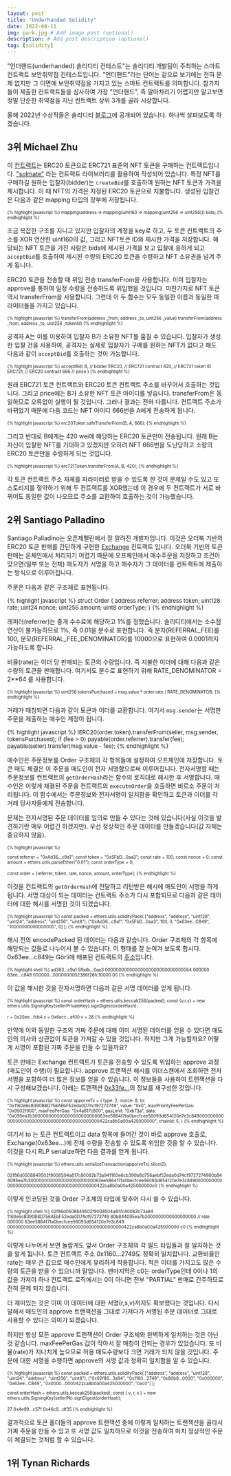 ```yaml
---
layout: post
title: "Underhanded Solidity"
date: 2022-08-11
img: park.jpg # Add image post (optional)
description: # Add post description (optional)
tag: [solidity]
---
```


"언더핸드(underhanded) 솔리디티 컨테스트"는 솔리디티 개발팀이 주최하는 스마트 컨트랙트 보안취약점 컨테스트입니다.  "언더핸드"라는 단어는 
겉으로 보기에는 전혀 문제 없지만 그 이면에 보안취약점을 가지고 있는 스마트 컨트랙트를 의미합니다. 참가자들이 제출한 컨트랙트들을 심사하여 가장 
"언더핸드", 즉 알아차리기 어렵지만 알고보면 정말 단순한 취약점을 지닌 컨트랙트 상위 3개를 골라 시상합니다. 

올해 2022년 수상작들은 솔리디티 [블로그][blog]에 공개되어 있습니다. 하나씩 살펴보도록 하겠습니다. 

## 3위 Michael Zhu
이 [컨트랙트][3rd]는 ERC20 토큰으로 ERC721 표준의 NFT 토큰을 구매하는 컨트랙트입니다. ["solmate"][solmate] 라는 컨트랙트 라이브러리를 활용하여 작성되어 있습니다.
특정 NFT를 구매하길 원하는 입찰자(bidder)는 `createBid`를 호출하여 원하는 NFT 토큰과 가격을 제시합니다. 이 때 NFT의 가격은 지정된 ERC20 토큰으로 지불합니다.
생성된 입찰건은 다음과 같은 mapping 타입의 장부에 저장됩니다.

<font size="1">
{% highlight javascript %}
mapping(address => mapping(uint160 => mapping(uint256 => uint256))) bids;
{% endhighlight %}
</font>


조금 복잡한 구조를 지니고 있지만 입찰자의 계정을 key로 하고, 두 토큰 컨트랙트의 주소를 XOR 연산한 uint160의 값, 그리고 NFT토큰 ID와 제시한 가격을 저장합니다. 해당되는 NFT 토큰을 가진 사람은 bids에 제시된 가격을 보고 입찰에 응하게 되고 `acceptBid`를 호출하여 제시된 수량의 ERC20 토큰을 수령하고 NFT 소유권을 넘겨 주게 됩니다. 

ERC20 토큰을 전송할 때 위임 전송 transferFrom을 사용합니다. 이미 입찰자는 approve를 통하여 일정 수량을 전송하도록 위임했을 것입니다. 마찬가지로 NFT 토큰 역시 
transferFrom을 사용합니다. 그런데 이 두 함수는 모두 동일한 이름과 동일한 파라미터들을 가지고 있습니다.

<font size="1">
{% highlight javascript %}
transferFrom(address _from, address _to, uint256 _value)
transferFrom(address _from, address _to, uint256 _tokenId)
{% endhighlight %}
</font>

공격자 A는 이를 이용하여 입찰자 B가 소유한 NFT를 훔칠 수 있습니다. 입찰자가 생성한 입찰 건을 사용하여, 공격자는 실제로 입찰자가 구매를 원하는 NFT가 없다고 해도 
다음과 같이 `acceptBid`를 호출하는 것이 가능합니다.

<font size="1">
{% highlight javascript %}
acceptBid(
    B,      // bidder
    ERC20,  // ERC721 contract
    420,    // ERC721 token ID
    ERC721, // ERC20 contract
    666     // price
)
{% endhighlight %}
</font>

원래 ERC721 토큰 컨트랙트와 ERC20 토큰 컨트랙트 주소를 바꾸어서 호출하는 것입니다. 그리고 price에는 B가 소유한 NFT 토큰 아이디를 넣습니다. transferFrom은 동일하므로 오류없이 실행이 될 것입니다. 그러나 결과는 전혀 다릅니다. 컨트랙트 주소가 바뀌었기 때문에 다음 코드는 NFT 아이디 666번을 A에게 전송하게 됩니다.

<font size="1">
{% highlight javascript %}
erc20Token.safeTransferFrom(B, A, 666);
{% endhighlight %}
</font>


그리고 반대로 B에게는 420 wei에 해당하는 ERC20 토큰만이 전송됩니다. 원래 B는 자신이 입찰한 NFT를 기대하고 있겠지만 오히려 NFT 666번을 도난당하고 소량의 ERC20 토큰만을 
수령하게 되는 것입니다.

<font size="1">
{% highlight javascript %}
erc721Token.transferFrom(A, B, 420);
{% endhighlight %}
</font>


각 토큰 컨트랙트 주소 자체를 파라미터로 받을 수 있도록 한 것이 문제일 수도 있고 또 스토리지를 절약하기 위해 두 컨트랙트를 XOR했는데 이 경우에 두 컨트랙트가 서로 바뀌어도 동일한 값이 나오므로 주소를 교환하여 호출하는 것이 가능했습니다.


## 2위 Santiago Palladino
Santiago Palladino는 오픈제펠린에서 잘 알려진 개발자입니다. 이것은 오더북 기반의 ERC20 토큰 판매를 간단하게 구현한 [Exchange][2nd] 컨트랙트 입니다. 오더북 기반의 토큰 판매는 온체인에서 처리되기 어렵기 때문에 오프체인에서 매수주문을 저장하고 조건이 맞으면(일부 또는 전체) 매도자가 서명을 하고 매수자가 그 데이터를 컨트랙트에 제출하는 방식으로 이루어집니다.

주문은 다음과 같은 구조체로 표현됩니다.

<font size="2">
{% highlight javascript %}
struct Order {
    address referrer;
    address token;
    uint128 rate;
    uint24 nonce;
    uint256 amount;
    uint8 orderType;
}
{% endhighlight %}
</font>

레퍼러(referrer)는 중개 수수료에 해당하고 1%를 정했습니다. 솔리디티에서는 소수점 연산이 불가능하므로 1%, 즉 0.01을 분수로 표현합니다. 
즉 분자(REFERRAL_FEE)를 100, 분모(REFERRAL_FEE_DENOMINATOR)를 10000으로 표현하여 0.0001까지 가능하도록 합니다. 

비율(rate)는 이더 당 판매되는 토큰의 수량입니다. 즉 지불한 이더에 대해 다음과 같은 수량의 토큰을 판매합니다. 여기서도 분수로 표현하기 위해 
RATE_DENOMINATOR = 2**64 를 사용합니다.

<font size="1">
{% highlight javascript %}
uint256 tokensPurchased = msg.value * order.rate / RATE_DENOMINATOR;
{% endhighlight %}
</font>
 

거래가 매칭되면 다음과 같이 토큰과 이더를 교환합니다. 여기서 `msg.sender`는 서명한 주문을 제출하는 매수인 계정이 됩니다.

<font size="2">
{% highlight javascript %}
IERC20(order.token).transferFrom(seller, msg.sender, tokensPurchased);
if (fee > 0) payable(order.referrer).transfer(fee);
payable(seller).transfer(msg.value - fee);
{% endhighlight %}
</font>


매수인은 주문정보를 Order 구조체의 각 항목들에 설정하여 오프체인에 저장합니다. 토큰 매도 체결은 이 주문을 매도인이 전자 서명함으로써 이루어집니다.
전자서명할 때는 주문정보를 컨트랙트의 `getOrderHash`라는 함수의 로직대로 해시한 후 서명합니다. 매수인은 이렇게 체결된 주문을 컨트랙트의 `executeOrder`을
호출하면 비로소 주문이 처리됩니다. 이 함수에서는 주문정보와 전자서명이 일치함을 확인하고 토큰과 이더를 각 거래 당사자들에게 전송합니다.

문제는 전자서명된 주문 데이터를 임의로 만들 수 있다는 것에 있습니다(사실 이것을 발견하기란 매우 어렵긴 하겠지만). 우선 정상적인 주문 데이터를 
만들겠습니다(값 자체는 중요하지 않음).


<font size="1">
{% highlight javascript %}

const referrer = "0xAd36...c9a1";
const token = "0x5FbD...0aa3";
const rate = 100;
const nonce = 0;
const amount = ethers.utils.parseEther("0.01");
const orderType = 0;

const order = [referrer, token, rate, nonce, amount, orderType];
{% endhighlight %}
</font>

이것을 컨트랙트의 `getOrderHash`에 전달하고 리턴받은 해시에 매도인이 서명을 하게 됩니다. 서명 대상이 되는 데이터는 컨트랙트 주소가 다시 포함되므로 
다음과 같은 데이터에 대한 해시를 서명한 것이 되겠습니다.

<font size="1">
{% highlight javascript %}
const packed = ethers.utils.solidityPack(
    ["address", "address", 
     "uint128", "uint24", 
     "address", "uint256", 
     "uint8"], 
    ["0xAd36...c9a1", "0x5FbD...0aa3", 
     100, 0, 
     "0x63ee...C849", "10000000000000000", 
     0]
);
{% endhighlight %}
</font>

해시 전의 encodePacked 된 데이터는 다음과 같습니다. Order 구조체의 각 항목에 해당되는 값들로 나누어서 볼 수 있습니다. 이 형태를 잘 눈여겨 보도록 합시다. 
0x63ee...c849는 Görli에 배포된 컨트랙트의 [주소][exchange]입니다. 

<font size="1">
{% highlight shell %}
ad363...c9a1
5fbdb...0aa3
00000000000000000000000000000064
000000
63ee...c849
000000...0000000002386f26fc10000
00
{% endhighlight %}
</font>

이 값을 해시한 것을 전자서명하면 다음과 같은 서명 데이터를 얻게 됩니다.

<font size="1">
{% highlight javascript %}
const orderHash = ethers.utils.keccak256(packed);
const {v,r,s} = new ethers.utils.SigningKey(sellerPrivateKey).signDigest(orderHash);

r = 0x20ee...fcb4
s = 0x6ecc...ef00
v = 28
{% endhighlight %}
</font>

만약에 이와 동일한 구조의 가짜 주문에 대해 이미 서명된 데이터를 얻을 수 있다면 매도인의 의사와 상관없이 토큰을 가져갈 수 있을 것입니다. 하지만 그게 가능할까요? 어떻게 서명이 포함된 가짜 주문을 만들 수 있을까요?

토큰 판매는 Exchange 컨트랙트가 토큰을 전송할 수 있도록 위임하는 approve 과정(매도인이 수행)이 필요합니다. approve 트랜잭션 해시를 이더스캔에서 조회하면 
전자 서명을 포함하여 더 많은 정보를 얻을 수 있습니다. 이 정보들을 사용하여 트랜잭션을 다시 구성해보겠습니다. 아래는 트랜잭션 [0x33fe...][txhash]의 
정보를 재구성한 것입니다.

<font size="1">
{% highlight javascript %}
const apporveTx = {
        type: 2,
        nonce: 8, 
        to: "0x1160e6cB390B8D756AEbF52eda0D74cf97272749",
        value: "0x0",         
        maxPriorityFeePerGas: "0x9502f900",
        maxFeePerGas: "0x4a817c800",
        gasLimit: "0xb73a",
        data: "0x095ea7b300000000000000000000000063ee5864f7fa0becfcee56093d654120e7e3c8490000000000000000000000000000000000000000000422ca8b0a00a425000000",
        chainId: 5,
}
{% endhighlight %}
</font>

여기서 to 는 토큰 컨트랙트이고 data 항목에 들어간 것이 바로 approve 호출로, Exchange(0x63ee...)에 전체 수량을 전송할 수 있도록 위임한 것을 알 수 있습니다. 
이것을 다시 RLP serialize하면 다음 결과를 얻게 됩니다.

<font size="1">
{% highlight javascript %}
ethers.utils.serializeTransaction(apporveTx).slice(2);

02f86d0508849502f9008504a817c80082b73a941160e6cb390b8d756aebf52eda0d74cf9727274980b844095ea7b300000000000000000000000063ee5864f7fa0becfcee56093d654120e7e3c8490000000000000000000000000000000000000000000422ca8b0a00a425000000c0
{% endhighlight %}
</font>

이렇게 인코딩된 것을 Order 구조체의 타입에 맞추어 다시 쓸 수 있습니다.

<font size="1">
{% highlight shell %}
02f86d0508849502f9008504a817c80082b73a94
1160e6cB390B8D756AEbF52eda0D74cf97272749
80b844095ea7b3000000000000000000 // rate
000000
63ee5864f7fa0becfcee56093d654120e7e3c849
0000000000000000000000000000000000000000000422ca8b0a00a425000000                                                                 
c0
{% endhighlight %}
</font>

이렇게 나누어서 보면 놀랍게도 앞서 Order 구조체의 각 필드 타입들과 잘 일치하는 것을 알게 됩니다. 토큰 컨트랙트 주소 0x1160...2749도 정확히 일치합니다. 
교환비율인 rate는 매우 큰 값으로 매수인에게 유리하게 작용합니다. 적은 이더를 가지고도 많은 수량의 토큰을 받을 수 있으니까 말입니다. 맨마지막은 c0는 
orderType인데 0이나 1의 값을 가져야 하나 컨트랙트 로직에서는 0이 아니면 전부 "PARTIAL" 판매로 간주하므로 전혀 문제 되지 않습니다.

더 재미있는 것은 이미 이 데이터에 대한 서명(r,s,v)까지도 확보했다는 것입니다. 다시 말해서 매도인의 approve 트랜잭션을 그대로 가져다가 서명된 주문 
데이터로 그대로 사용할 수 있다는 의미가 되겠습니다.  

하지만 항상 모든 approve 트랜잭션이 Order 구조체와 완벽하게 일치하는 것은 아닌 것 같습니다. maxFeePerGas 값이 작아서 잘 매칭이 안되는 경우가 있었습니다. 
또 비율(rate)가 지나치게 높으므로 허용 매도수량보다 크면 거래가 되지 않을 것입니다. 주문에 대한 서명을 수행하면 approve의 서명 값과 정확히 일치함을 알 수 있습니다.

<font size="1">
{% highlight javascript %}
const packed = ethers.utils.solidityPack(
    ["address", "address", 
     "uint128", "uint24", 
     "address", "uint256", 
     "uint8"], 
    ["0x02f86...3a94", "0x1160...2749", 
     "0x80b8...0000", "0x000000", 
     "0x63ee...C849", "0x0000...0000422ca8b0a00a425000000", 
     "0xc0"]
    );

const orderHash = ethers.utils.keccak256(packed);
const { v, r, s } = new ethers.utils.SigningKey(sellerPk).signDigest(orderHash);

27
0x4e99...c57f
0x46c8...df35
{% endhighlight %}
</font>

결과적으로 토큰 홀더들의 approve 트랜잭션 중에 이렇게 일치하는 트랜잭션을 골라서 가짜 주문을 만들 수 있고 또 서명 값도 일치하므로 이것을 전송하여 
마치 정상적인 주문이 체결되는 것처럼 할 수 있습니다.


## 1위 Tynan Richards









[blog]: https://blog.soliditylang.org/2022/04/09/announcing-the-underhanded-contest-winners-2022/
[solmate]: https://github.com/transmissions11/solmate
[3rd]: https://github.com/ethereum/solidity-underhanded-contest/tree/master/2022/submissions_2022/submission17_MichaelZhu
[2nd]: https://github.com/ethereum/solidity-underhanded-contest/tree/master/2022/submissions_2022/submission10_SantiagoPalladino
[1st]: https://github.com/ethereum/solidity-underhanded-contest/tree/master/2022/submissions_2022/submission9_TynanRichards
[exchange]: https://goerli.etherscan.io/address/0x63ee5864f7fa0becfcee56093d654120e7e3c849
[txhash]: https://goerli.etherscan.io/tx/0x33fe4bcc1231956806b8c454b4b4422aec64da237f69adf22d81bbc0534e37da

